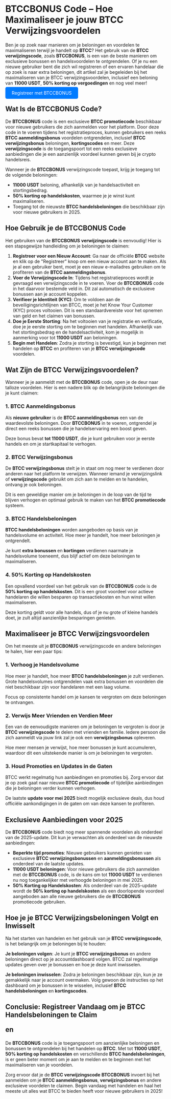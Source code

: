 <h1>BTCCBONUS Code – Hoe Maximaliseer je jouw BTCC Verwijzingsvoordelen</h1>
</header>

<section>
    <p>Ben je op zoek naar manieren om je beloningen en voordelen te maximaliseren terwijl je handelt op <strong>BTCC</strong>? Het gebruik van de <strong>BTCC verwijzingscode</strong>, zoals <strong>BTCCBONUS</strong>, is een van de beste manieren om exclusieve bonussen en handelsvoordelen te ontgrendelen. Of je nu een nieuwe gebruiker bent die zich wil registreren of een ervaren handelaar die op zoek is naar extra beloningen, dit artikel zal je begeleiden bij het maximaliseren van je BTCC verwijzingsvoordelen, inclusief een beloning van <strong>11000 USDT</strong>, <strong>50% korting op vergoedingen</strong> en nog veel meer!</p>
</section>
<p><a href="https://partner.btcc.com/us/c/BTCCBONUS/9303" target="_blank" style="color: white; background-color: #007bff; padding: 10px 20px; text-decoration: none; border-radius: 5px;">Registreer met BTCCBONUS</a></p>
<section>
    <h2>Wat Is de BTCCBONUS Code?</h2>
    <p>De <strong>BTCCBONUS</strong> code is een exclusieve <strong>BTCC promotiecode</strong> beschikbaar voor nieuwe gebruikers die zich aanmelden voor het platform. Door deze code in te voeren tijdens het registratieproces, kunnen gebruikers een reeks <strong>BTCC aanmeldingsbonus</strong> voordelen ontgrendelen, inclusief <strong>BTCC verwijzingsbonus</strong> beloningen, <strong>kortingscodes</strong> en meer. Deze <strong>verwijzingscode</strong> is de toegangspoort tot een reeks exclusieve aanbiedingen die je een aanzienlijk voordeel kunnen geven bij je crypto handelsreis.</p>
    <p>Wanneer je de <strong>BTCCBONUS</strong> verwijzingscode toepast, krijg je toegang tot de volgende beloningen:</p>
    <ul>
        <li><strong>11000 USDT</strong> beloning, afhankelijk van je handelsactiviteit en stortingsbedrag.</li>
        <li><strong>50% korting op handelskosten</strong>, waarmee je je winst kunt maximaliseren.</li>
        <li>Toegang tot de nieuwste <strong>BTCC handelsbeloningen</strong> die beschikbaar zijn voor nieuwe gebruikers in 2025.</li>
    </ul>
</section>

<section>
    <h2>Hoe Gebruik je de BTCCBONUS Code</h2>
    <p>Het gebruiken van de <strong>BTCCBONUS</strong> <strong>verwijzingscode</strong> is eenvoudig! Hier is een stapsgewijze handleiding om je beloningen te claimen:</p>
    <ol>
        <li><strong>Registreer voor een Nieuw Account</strong>: Ga naar de officiële <strong>BTCC</strong> website en klik op de "Registreer" knop om een nieuw account aan te maken. Als je al een gebruiker bent, moet je een nieuw e-mailadres gebruiken om te profiteren van de <strong>BTCC aanmeldingsbonus</strong>.</li>
        <li><strong>Voer de Verwijzingscode In</strong>: Tijdens het registratieproces wordt je gevraagd een verwijzingscode in te voeren. Voer de <strong>BTCCBONUS</strong> code in het daarvoor bestemde veld in. Dit zal automatisch de exclusieve bonussen aan je account koppelen.</li>
        <li><strong>Verifieer je Identiteit (KYC)</strong>: Om te voldoen aan de beveiligingsrichtlijnen van BTCC, moet je het Know Your Customer (KYC) proces voltooien. Dit is een standaardvereiste voor het opnemen van geld en het claimen van bonussen.</li>
        <li><strong>Doe je Eerste Storting</strong>: Na het voltooien van je registratie en verificatie, doe je je eerste storting om te beginnen met handelen. Afhankelijk van het stortingsbedrag en de handelsactiviteit, kom je mogelijk in aanmerking voor tot <strong>11000 USDT</strong> aan beloningen.</li>
        <li><strong>Begin met Handelen</strong>: Zodra je storting is bevestigd, kun je beginnen met handelen op <strong>BTCC</strong> en profiteren van je <strong>BTCC verwijzingscode</strong> voordelen.</li>
    </ol>
</section>

<section>
    <h2>Wat Zijn de BTCC Verwijzingsvoordelen?</h2>
    <p>Wanneer je je aanmeldt met de <strong>BTCCBONUS</strong> code, open je de deur naar talloze voordelen. Hier is een nadere blik op de belangrijkste beloningen die je kunt claimen:</p>

<h3>1. <strong>BTCC Aanmeldingsbonus</strong></h3>
    <p>Als <strong>nieuwe gebruiker</strong> is de <strong>BTCC aanmeldingsbonus</strong> een van de waardevolste beloningen. Door <strong>BTCCBONUS</strong> in te voeren, ontgrendel je direct een reeks bonussen die je handelservaring een boost geven.</p>
    <p>Deze bonus bevat <strong>tot 11000 USDT</strong>, die je kunt gebruiken voor je eerste handels en om je startkapitaal te verhogen.</p>

<h3>2. <strong>BTCC Verwijzingsbonus</strong></h3>
    <p>De <strong>BTCC verwijzingsbonus</strong> stelt je in staat om nog meer te verdienen door anderen naar het platform te verwijzen. Wanneer iemand je verwijzingslink of <strong>verwijzingscode</strong> gebruikt om zich aan te melden en te handelen, ontvang je ook beloningen.</p>
    <p>Dit is een geweldige manier om je beloningen in de loop van de tijd te blijven verhogen en optimaal gebruik te maken van het <strong>BTCC promotiecode</strong> systeem.</p>

<h3>3. <strong>BTCC Handelsbeloningen</strong></h3>
    <p><strong>BTCC handelsbeloningen</strong> worden aangeboden op basis van je handelsvolume en activiteit. Hoe meer je handelt, hoe meer beloningen je ontgrendelt.</p>
    <p>Je kunt <strong>extra bonussen</strong> en <strong>kortingen</strong> verdienen naarmate je handelsvolume toeneemt, dus blijf actief om deze beloningen te maximaliseren.</p>

<h3>4. <strong>50% Korting op Handelskosten</strong></h3>
    <p>Een opvallend voordeel van het gebruik van de <strong>BTCCBONUS</strong> code is de <strong>50% korting op handelskosten</strong>. Dit is een groot voordeel voor actieve handelaren die willen besparen op transactiekosten en hun winst willen maximaliseren.</p>
    <p>Deze korting geldt voor alle handels, dus of je nu grote of kleine handels doet, je zult altijd aanzienlijke besparingen genieten.</p>
</section>

<section>
    <h2>Maximaliseer je BTCC Verwijzingsvoordelen</h2>
    <p>Om het meeste uit je <strong>BTCCBONUS</strong> verwijzingscode en andere beloningen te halen, hier een paar tips:</p>

<h3>1. Verhoog je Handelsvolume</h3>
    <p>Hoe meer je handelt, hoe meer <strong>BTCC handelsbeloningen</strong> je zult verdienen. Grote handelsvolumes ontgrendelen vaak extra bonussen en voordelen die niet beschikbaar zijn voor handelaren met een laag volume.</p>
    <p>Focus op consistente handel om je kansen te vergroten om deze beloningen te ontvangen.</p>

<h3>2. Verwijs Meer Vrienden en Verdien Meer</h3>
    <p>Een van de eenvoudigste manieren om je beloningen te vergroten is door je <strong>BTCC verwijzingscode</strong> te delen met vrienden en familie. Iedere persoon die zich aanmeldt via jouw link zal je ook een <strong>verwijzingsbonus</strong> opleveren.</p>
    <p>Hoe meer mensen je verwijst, hoe meer bonussen je kunt accumuleren, waardoor dit een uitstekende manier is om je beloningen te vergroten.</p>

<h3>3. Houd Promoties en Updates in de Gaten</h3>
    <p>BTCC werkt regelmatig hun aanbiedingen en promoties bij. Zorg ervoor dat je op zoek gaat naar nieuwe <strong>BTCC promotiecode</strong> of tijdelijke aanbiedingen die je beloningen verder kunnen verhogen.</p>
    <p>De laatste <strong>update voor mei 2025</strong> biedt mogelijk exclusieve deals, dus houd officiële aankondigingen in de gaten om van deze kansen te profiteren.</p>
</section>

<section>
    <h2>Exclusieve Aanbiedingen voor 2025</h2>
    <p>De <strong>BTCCBONUS</strong> code biedt nog meer spannende voordelen als onderdeel van de 2025-update. Dit kun je verwachten als onderdeel van de nieuwste aanbiedingen:</p>
    <ul>
        <li><strong>Beperkte tijd promoties</strong>: Nieuwe gebruikers kunnen genieten van exclusieve <strong>BTCC verwijzingsbonussen</strong> en <strong>aanmeldingsbonussen</strong> als onderdeel van de laatste updates.</li>
        <li><strong>11000 USDT beloningen</strong>: Voor nieuwe gebruikers die zich aanmelden met de <strong>BTCCBONUS</strong> code, is de kans om tot <strong>11000 USDT</strong> te verdienen nu nog toegankelijker met verhoogde beloningen in mei 2025.</li>
        <li><strong>50% Korting op Handelskosten</strong>: Als onderdeel van de 2025-update wordt de <strong>50% korting op handelskosten</strong> als een doorlopende voordeel aangeboden aan alle nieuwe gebruikers die de <strong>BTCCBONUS</strong> promotiecode gebruiken.</li>
    </ul>
</section>

<section>
    <h2>Hoe je je BTCC Verwijzingsbeloningen Volgt en Inwisselt</h2>
    <p>Na het starten van handelen en het gebruik van je <strong>BTCC verwijzingscode</strong>, is het belangrijk om je beloningen bij te houden:</p>
    <p><strong>Je beloningen volgen</strong>: Je kunt je <strong>BTCC verwijzingsbonus</strong> en andere beloningen direct op je accountdashboard volgen. BTCC zal regelmatige updates geven over je bonussen en hoe je deze kunt inwisselen.</p>
    <p><strong>Je beloningen inwisselen</strong>: Zodra je beloningen beschikbaar zijn, kun je ze gemakkelijk naar je account overmaken. Volg gewoon de instructies op het dashboard om je bonussen in te wisselen, inclusief <strong>BTCC handelsbeloningen</strong> en <strong>kortingscodes</strong>.</p>
</section>

<section>
    <h2>Conclusie: Registreer Vandaag om je BTCC Handelsbeloningen te Claim

en</h2>
    <p>De <strong>BTCCBONUS</strong> code is je toegangspoort om aanzienlijke beloningen en bonussen te ontgrendelen bij het handelen op <strong>BTCC</strong>. Met tot <strong>11000 USDT</strong>, <strong>50% korting op handelskosten</strong> en verschillende <strong>BTCC handelsbeloningen</strong>, is er geen beter moment om je aan te melden en te beginnen met het maximaliseren van je voordelen.</p>
    <p>Zorg ervoor dat je de <strong>BTCC verwijzingscode</strong> <strong>BTCCBONUS</strong> invoert bij het aanmelden om je <strong>BTCC aanmeldingsbonus</strong>, <strong>verwijzingsbonus</strong> en andere exclusieve voordelen te claimen. Begin vandaag met handelen en haal het meeste uit alles wat BTCC te bieden heeft voor nieuwe gebruikers in 2025!</p>
</section>
</body>
</html>
